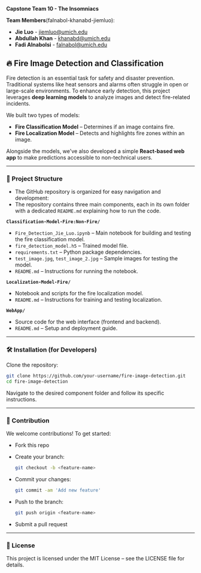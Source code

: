**Capstone Team 10 - The Insomniacs**

**Team Members**(falnabol-khanabd-jiemluo): 
- **Jie Luo** - jiemluo@umich.edu
- **Abdullah Khan** - khanabd@umich.edu
- **Fadi Alnabolsi** - falnabol@umich.edu

## 🔥 Fire Image Detection and Classification

Fire detection is an essential task for safety and disaster prevention. Traditional systems like heat sensors and alarms often struggle in open or large-scale environments. To enhance early detection, this project leverages **deep learning models** to analyze images and detect fire-related incidents.

We built two types of models:
- **Fire Classification Model** – Determines if an image contains fire.
- **Fire Localization Model** – Detects and highlights fire zones within an image.

Alongside the models, we've also developed a simple **React-based web app** to make predictions accessible to non-technical users.

---

### 📂 Project Structure

- The GitHub repository is organized for easy navigation and development:
- The repository contains three main components, each in its own folder with a dedicated `README.md` explaining how to run the code.

**`Classification-Model-Fire:Non-Fire/`**
  - `Fire_Detection_Jie_Luo.ipynb` – Main notebook for building and testing the fire classification model.
  - `fire_detection_model.h5` – Trained model file.
  - `requirements.txt` – Python package dependencies.
  - `test_image.jpg`, `test_image_2.jpg` – Sample images for testing the model.
  - `README.md` – Instructions for running the notebook.

**`Localization-Model-Fire/`**
  - Notebook and scripts for the fire localization model.
  - `README.md` – Instructions for training and testing localization.

**`WebApp/`**
  - Source code for the web interface (frontend and backend).
  - `README.md` – Setup and deployment guide.

---

### 🛠️ Installation (for Developers)

Clone the repository:

```bash
git clone https://github.com/your-username/fire-image-detection.git
cd fire-image-detection
```

Navigate to the desired component folder and follow its specific instructions.

---

### 🤝 Contribution
We welcome contributions! To get started:

- Fork this repo
- Create your branch:

  ```bash
  git checkout -b <feature-name>
  ```

- Commit your changes:
  ```bash
  git commit -am 'Add new feature'
  ```

- Push to the branch:
  ```bash
  git push origin <feature-name>
  ```

- Submit a pull request

---

### 📄 License

This project is licensed under the MIT License – see the LICENSE file for details.
